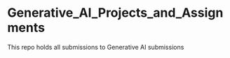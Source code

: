# Generative_AI_Projects_and_Assignments
This repo holds all submissions to Generative AI submissions
